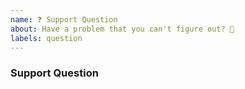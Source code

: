 ```yaml
---
name: ❓ Support Question
about: Have a problem that you can't figure out? 🤔
labels: question
---
```


### Support Question
